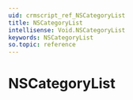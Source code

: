 ```yaml
---
uid: crmscript_ref_NSCategoryList
title: NSCategoryList
intellisense: Void.NSCategoryList
keywords: NSCategoryList
so.topic: reference
---
```


# NSCategoryList
